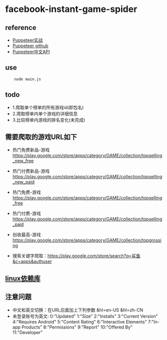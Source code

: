 # facebook-instant-game-spider

## reference
- [Puppeteer实战](https://www.jianshu.com/p/a9a55c03f768)
- [Puppeteer github](https://github.com/GoogleChrome/puppeteer)
- [Puppeteer中文API](https://zhaoqize.github.io/puppeteer-api-zh_CN/)

## use
``` bash
    node main.js
```

## todo
- 1.爬取单个榜单的所有游戏id(即包名)
- 2.爬取榜单内单个游戏的详细信息
- 3.比较榜单内游戏的排名变化(未完成)

## 需要爬取的游戏URL如下
- 热门免费新品-游戏	https://play.google.com/store/apps/category/GAME/collection/topselling_new_free
- 热门付费新品-游戏	https://play.google.com/store/apps/category/GAME/collection/topselling_new_paid
- 热门免费-游戏	https://play.google.com/store/apps/category/GAME/collection/topselling_free
- 热门付费-游戏	https://play.google.com/store/apps/category/GAME/collection/topselling_paid
- 创收最高-游戏	https://play.google.com/store/apps/category/GAME/collection/topgrossing

- 搜索关键字爬取：https://play.google.com/store/search?q=鲨鱼&c=apps&authuser
## [linux依赖库](https://github.com/GoogleChrome/puppeteer/blob/master/docs/troubleshooting.md)


## 注意问题

- 中文和英文切换：在URL后面加上下列参数
&hl=en-US
&hl=zh-CN
- 未登录账号为英文:
0:"Updated"
1:"Size"
2:"Installs"
3:"Current Version"
4:"Requires Android"
5:"Content Rating"
6:"Interactive Elements"
7:"In-app Products"
8:"Permissions"
9:"Report"
10:"Offered By"
11:"Developer"
